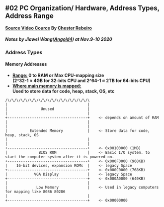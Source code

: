 ## #02 PC Organization/ Hardware, Address Types, Address Range

**[Source Video Cource](https://www.youtube.com/watch?v=mio9OsckCZM) By [Chester Rebeiro](https://scholar.google.com/citations?user=ctxSQrwAAAAJ&hl=en)**<br>

##### **Notes by Jiawei Wang([Angold4](https://github.com/Angold-4)) at Nov.9-10 2020**

### Address Types

#### Memory Addresses

* **<u>Range:</u>  0 to RAM or Max CPU-mapping size<br>(2^32-1 ≈ 4GB for 32-bits CPU and 2^64-1 ≈ 2TB for 64-bits CPU)**
* **<u>Where main memory is mapped:</u><br>Used to store data for code, heap, stack, OS, etc**<br>

```
/\/\/\/\/\/\/\/\/\/\/\/\/\/\/\/\/\/\/\
|                                    |
|               Unused               |
|                                    |
+------------------------------------+    <- depends on amount of RAM
|                                    |
|                                    |
|          Extended Memory           |    <- Store data for code, heap, stack, OS
|                                    |
|                                    |
+------------------------------------+    <- 0x00100000 (1MB)
|              BIOS ROM              |    <- Basic I/O system. to start the computer system after it is powered on. 
+------------------------------------+    <- 0x000F0000 (960KB)
|    16-bit devices, expansion ROMs  |    <- legacy Space
+------------------------------------+    <- 0x000C0000 (768KB)
|            VGA Display             |    <- legacy Space
+------------------------------------+    <- 0x000A0000 (640KB)
|                                    |
|             Low Memory             |    <- Used in legacy computers for mapping like 8086 80286
|                                    |
+------------------------------------+    <- 0x00000000
```

